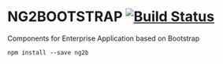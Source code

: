 # NG2BOOTSTRAP [![Build Status](https://travis-ci.org/guaido79/ng2b.svg?branch=master)](https://travis-ci.org/guaido79/ng2b)
Components for Enterprise Application based on Bootstrap


`npm install --save ng2b`
